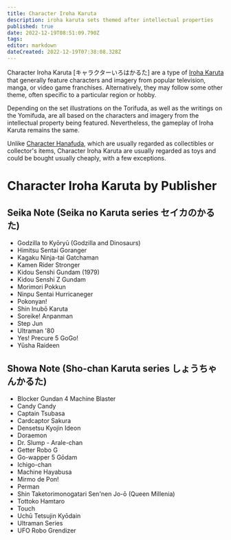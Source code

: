```yaml
---
title: Character Iroha Karuta
description: iroha karuta sets themed after intellectual properties
published: true
date: 2022-12-19T08:51:09.790Z
tags: 
editor: markdown
dateCreated: 2022-12-19T07:38:08.328Z
---
```


Character Iroha Karuta [キャラクターいろはかるた] are a type of [Iroha Karuta](/en/iroha) that generally feature characters and imagery from popular television, manga, or video game franchises. Alternatively, they may follow some other theme, often specific to a particular region or hobby.

Depending on the set illustrations on the Torifuda, as well as the writings on the Yomifuda, are all based on the characters and imagery from the intellectual property being featured. Nevertheless, the gameplay of Iroha Karuta remains the same.

Unlike [Character Hanafuda](/en/hanafuda/character), which are usually regarded as collectibles or collector's items, Character Iroha Karuta are usually regarded as toys and could be bought usually cheaply, with a few exceptions.

# Character Iroha Karuta by Publisher

## Seika Note (Seika no Karuta series セイカのかるた)
- Godzilla to Kyōryū (Godzilla and Dinosaurs)
- Himitsu Sentai Goranger
- Kagaku Ninja-tai Gatchaman
- Kamen Rider Stronger
- Kidou Senshi Gundam (1979)
- Kidou Senshi Z Gundam
- Morimori Pokkun
- Ninpu Sentai Hurricaneger
- Pokonyan!
- Shin Inubō Karuta
- Soreike! Anpanman
- Step Jun
- Ultraman '80
- Yes! Precure 5 GoGo!
- Yūsha Raideen

## Showa Note (Sho-chan Karuta series しょうちゃんかるた)
- Blocker Gundan 4 Machine Blaster
- Candy Candy
- Captain Tsubasa
- Cardcaptor Sakura
- Densetsu Kyojin Ideon
- Doraemon
- Dr. Slump - Arale-chan
- Getter Robo G
- Go-wapper 5 Gōdam
- Ichigo-chan
- Machine Hayabusa
- Mirmo de Pon!
- Perman
- Shin Taketorimonogatari Sen'nen Jo-ō (Queen Millenia)
- Tottoko Hamtaro
- Touch
- Uchū Tetsujin Kyōdain
- Ultraman Series
- UFO Robo Grendizer
